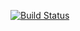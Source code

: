 [![Build Status](https://travis-ci.org/dmitriiabramov/777.svg?branch=master)](https://travis-ci.org/dmitriiabramov/777)
